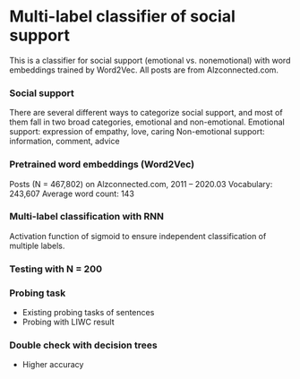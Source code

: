# Multi-label classifier of social support

This is a classifier for social support (emotional vs. nonemotional) with word embeddings trained by Word2Vec. All posts are from Alzconnected.com.

### Social support

There are several different ways to categorize social support, and most of them fall in two broad categories, emotional and non-emotional.
Emotional support: expression of empathy, love, caring
Non-emotional support: information, comment, advice

### Pretrained word embeddings (Word2Vec)

Posts (N = 467,802) on Alzconnected.com, 2011 – 2020.03
Vocabulary: 243,607
Average word count: 143

### Multi-label classification with RNN

Activation function of sigmoid to ensure independent classification of multiple labels.

### Testing with N = 200

### Probing task

- Existing probing tasks of sentences
- Probing with LIWC result

### Double check with decision trees

- Higher accuracy
